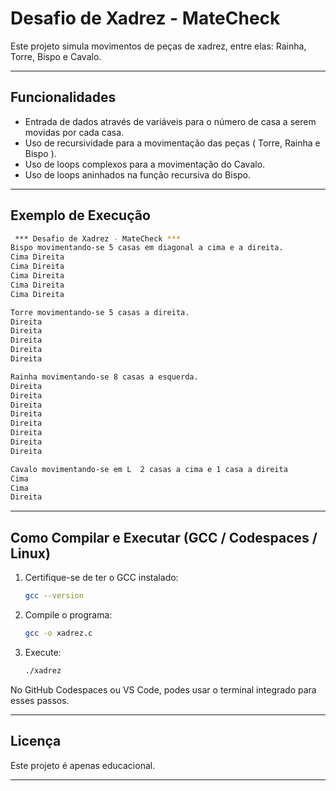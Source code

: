 # Desafio de Xadrez - MateCheck

Este projeto simula movimentos de peças de xadrez, entre elas: Rainha, Torre, Bispo e Cavalo.

---

##  Funcionalidades

* Entrada de dados através de variáveis para o número de casa a serem movidas por cada casa.
* Uso de recursividade para a movimentação das peças ( Torre, Rainha e Bispo ).
* Uso de loops complexos para a movimentação do Cavalo.
* Uso de loops aninhados na função recursiva do Bispo.

---

##  Exemplo de Execução

```bash
 *** Desafio de Xadrez - MateCheck *** 
Bispo movimentando-se 5 casas em diagonal a cima e a direita. 
Cima Direita
Cima Direita
Cima Direita
Cima Direita
Cima Direita

Torre movimentando-se 5 casas a direita. 
Direita 
Direita 
Direita 
Direita 
Direita 

Rainha movimentando-se 8 casas a esquerda. 
Direita 
Direita 
Direita 
Direita 
Direita 
Direita 
Direita 
Direita 

Cavalo movimentando-se em L  2 casas a cima e 1 casa a direita 
Cima 
Cima 
Direita 
```

---

##  Como Compilar e Executar (GCC / Codespaces / Linux)

1. Certifique-se de ter o GCC instalado:

   ```bash
   gcc --version
   ```
2. Compile o programa:

   ```bash
   gcc -o xadrez.c
   ```
3. Execute:

   ```bash
   ./xadrez
   ```

No GitHub Codespaces ou VS Code, podes usar o terminal integrado para esses passos.

---

##  Licença

Este projeto é apenas educacional.

---